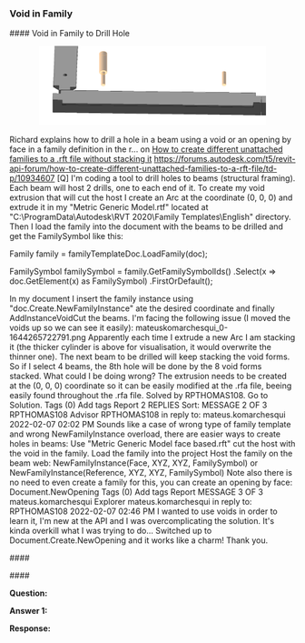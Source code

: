 <head>
<meta http-equiv="Content-Type" content="text/html; charset=utf-8">
<link rel="stylesheet" type="text/css" href="bc.css">
<script src="https://cdn.rawgit.com/google/code-prettify/master/loader/run_prettify.js" type="text/javascript"></script>
</head>

<!---

https://github.com/jeremytammik/RevitLookup/releases/tag/2022.0.4.0
Minimize, maximize support #134. Fixed problem with sending a print job #133

Allow user maximize form full screen #134

> Enable user to maximize all forms to full screen; useful to display long string data or to  expand the form full size of review 

Fix automatic execute method SubmitPrint #133

> A problem when user snoops to `PrintManager` and invokes the `SubmitPrint` method

Many thanks to 
[Chuong Ho](https://github.com/chuongmep)
[Roman 'Nice3point'](https://github.com/Nice3point)

twitter:

 the #RevitAPI @AutodeskForge @AutodeskRevit #bim #DynamoBim #ForgeDevCon 

&ndash; 
...

linkedin:


#bim #DynamoBim #ForgeDevCon #Revit #API #IFC #SDK #AI #VisualStudio #Autodesk #AEC #adsk

the [Revit API discussion forum](http://forums.autodesk.com/t5/revit-api-forum/bd-p/160) thread

<center>
<img src="img/" alt="" title="" width="600"/>
<p style="font-size: 80%; font-style:italic"></p>
</center>

-->

### Void in Family

####<a name="2"></a> Void in Family to Drill Hole


<center>
<img src="img/void_in_family.png" alt="Void in family" title="Void in family" width="400"/> <!-- 1427 -->
</center>

  Richard explains how to drill a hole in a beam using a void or an opening by face in a family definition in
  the r...
  on [How to create different unattached families to a .rft file without stacking it]()
  https://forums.autodesk.com/t5/revit-api-forum/how-to-create-different-unattached-families-to-a-rft-file/td-p/10934607
  [Q] I'm coding a tool to drill holes to beams (structural framing). Each beam will host 2 drills, one to each end of it.
To create my void extrusion that will cut the host I create an Arc at the coordinate (0, 0, 0) and extrude it in my "Metric Generic Model.rtf" located at "C:\ProgramData\Autodesk\RVT 2020\Family Templates\English" directory. Then I load the family into the document with the beams to be drilled and get the FamilySymbol like this:

  Family family = familyTemplateDoc.LoadFamily(doc);
  
  FamilySymbol familySymbol = family.GetFamilySymbolIds()
    .Select(x => doc.GetElement(x) as FamilySymbol)
    .FirstOrDefault();

In my document I insert the family instance using "doc.Create.NewFamilyInstance" ate the desired coordinate and finally AddInstanceVoidCut the beams.
I'm facing the following issue (I moved the voids up so we can see it easily):
mateuskomarchesqui_0-1644265722791.png
Apparently each time I extrude a new Arc I am stacking it (the thicker cylinder is above for visualisation, it would overwrite the thinner one).
The next beam to be drilled will keep stacking the void forms. So if I select 4 beams, the 8th hole will be done by the 8 void forms stacked.
What could I be doing wrong? The extrusion needs to be created at the (0, 0, 0) coordinate so it can be easily modified at the .rfa file, beeing easily found throughout the .rfa file.
Solved by RPTHOMAS108. Go to Solution.
Tags (0)
Add tags
Report
2 REPLIES 
Sort: 
MESSAGE 2 OF 3
RPTHOMAS108
Advisor RPTHOMAS108 in reply to: mateus.komarchesqui
‎2022-02-07 02:02 PM 
Sounds like a case of wrong type of family template and wrong NewFamilyInstance overload, there are easier ways to create holes in beams:
Use "Metric Generic Model face based.rft" cut the host with the void in the family.
Load the family into the project
Host the family on the beam web:
NewFamilyInstance(Face, XYZ, XYZ, FamilySymbol) or
NewFamilyInstance(Reference, XYZ, XYZ, FamilySymbol)
Note also there is no need to even create a family for this, you can create an opening by face:
Document.NewOpening
Tags (0)
Add tags
Report
MESSAGE 3 OF 3
mateus.komarchesqui
Explorer mateus.komarchesqui in reply to: RPTHOMAS108
‎2022-02-07 02:46 PM 
I wanted to use voids in order to learn it, I'm new at the API and I was overcomplicating the solution. It's kinda overkill what I was trying to do...
Switched up to Document.Create.NewOpening and it works like a charm! Thank you.


####<a name="3"></a> 

####<a name="4"></a> 

**Question:** 

**Answer 1:** 


**Response:** 

<pre class="code">
</pre>


